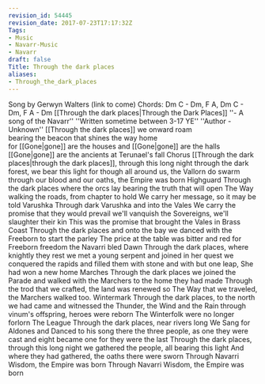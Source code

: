 ```yaml
---
revision_id: 54445
revision_date: 2017-07-23T17:17:32Z
Tags:
- Music
- Navarr-Music
- Navarr
draft: false
Title: Through the dark places
aliases:
- Through_the_dark_places
---
```

Song by Gerwyn Walters  (link to come) 
Chords: Dm C - Dm, F A, Dm C - Dm, F A - Dm
[[Through the dark places|Through the Dark Places]] ''- A song of the Navarr''
''Written sometime between 3-17 YE''
''Author - Unknown''
[[Through the dark places]] we onward roam  
bearing the beacon that shines the way home  
for [[Gone|gone]] are the houses and [[Gone|gone]] are the halls  
[[Gone|gone]] are the ancients at Terunael's fall
Chorus
[[Through the dark places|through the dark places]], through this long night
through the dark forest, we bear this light
for though all around us, the Vallorn do swarm
through our blood and our oaths, the Empire was born
Highguard
Through the dark places where the orcs lay
bearing the truth that will open The Way
walking the roads, from chapter to hold
We carry her message, so it may be told
Varushka
Through dark Varushka and into the Vales
We carry the promise that they would prevail
we'll vanquish the Sovereigns, we'll slaughter their kin
This was the promise that brought the Vales in
Brass Coast
Through the dark places and onto the bay
we danced with the Freeborn to start the parley
The price at the table was bitter and red
for Freeborn freedom the Navarri bled
Dawn
Through the dark places, where knightly they rest
we met a young serpent and joined in her quest
we conquered the rapids and filled them with stone
and with but one leap, She had won a new home
Marches
Through the dark places we joined the Parade
and walked with the Marchers to the home they had made
Through the trod that we crafted, the land was renewed
so The Way that we traveled, the Marchers walked too.
Wintermark
Through the dark places, to the north we had came
and witnessed the Thunder, the Wind and the Rain
through vinum's offspring, heroes were reborn
The Winterfolk were no longer forlorn
The League
Through the dark places, near rivers long
We Sang for Aldones and Danced to his song
there the three people, as one they were cast
and eight became one for they were the last
Through the dark places, through this long night
we gathered the people, all bearing this light
And where they had gathered, the oaths there were sworn
Through Navarri Wisdom, the Empire was born
Through Navarri Wisdom, the Empire was born